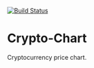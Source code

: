 [![Build Status](https://travis-ci.org/Sokushinbutsu/Crypto-Chart.svg?branch=master)](https://travis-ci.org/Sokushinbutsu/Crypto-Chart)

# Crypto-Chart

Cryptocurrency price chart.
